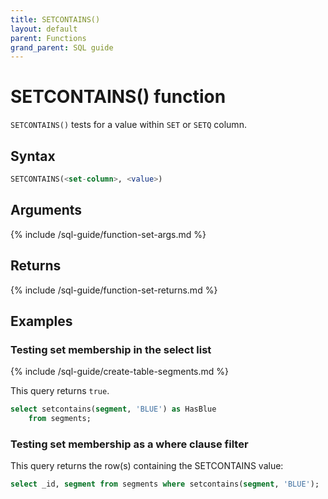 ```yaml
---
title: SETCONTAINS()
layout: default
parent: Functions
grand_parent: SQL guide
---
```


# SETCONTAINS() function

`SETCONTAINS()` tests for a value within `SET` or `SETQ` column.

## Syntax

```sql
SETCONTAINS(<set-column>, <value>)
```

## Arguments

{% include /sql-guide/function-set-args.md %}

## Returns

{% include /sql-guide/function-set-returns.md %}

## Examples

### Testing set membership in the select list

{% include /sql-guide/create-table-segments.md %}

This query returns `true`.

```sql
select setcontains(segment, 'BLUE') as HasBlue  
    from segments;  
```

### Testing set membership as a where clause filter

This query returns the row(s) containing the SETCONTAINS value:

```sql
select _id, segment from segments where setcontains(segment, 'BLUE');
```
